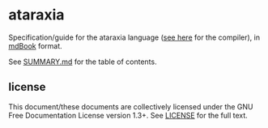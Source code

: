 # ataraxia

Specification/guide for the ataraxia language
([see here](https://gitlab.com/AugmentedFourth/ataraxiac) for the compiler),
in [mdBook](https://github.com/rust-lang-nursery/mdBook) format.

See [SUMMARY.md](./src/SUMMARY.md) for the table of contents.

## license

This document/these documents are collectively licensed under the GNU Free
Documentation License version 1.3+. See [LICENSE](./LICENSE) for the full text.
